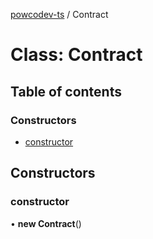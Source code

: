 [powcodev-ts](../README.md) / Contract

# Class: Contract

## Table of contents

### Constructors

- [constructor](Contract.md#constructor)

## Constructors

### constructor

• **new Contract**()
